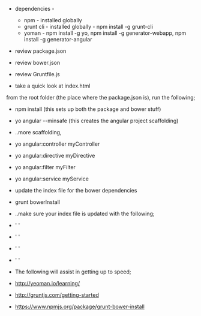 * dependencies - 
  *   npm - installed globally
  *   grunt cli - installed globally - npm install -g grunt-cli
  *   yoman - npm install -g yo, npm install -g generator-webapp, npm install -g generator-angular

* review package.json

* review bower.json

* review Gruntfile.js

* take a quick look at index.html

from the root folder (the place where the package.json is), run the following;
* npm install (this sets up both the package and bower stuff)
* yo angular --minsafe (this creates the angular project scaffolding)
* ..more scaffolding,
* yo angular:controller myController
* yo angular:directive myDirective
* yo angular:filter myFilter
* yo angular:service myService

* update the index file for the bower dependencies
* grunt bowerInstall
* ..make sure your index file is updated with the following;
* ' <!-- bower:css -->  '
* ' <!-- endbower -->    '

* ' <!-- bower:js -->   '
* ' <!-- endbower -->	'


* The following will assist in getting up to speed;
* http://yeoman.io/learning/
* http://gruntjs.com/getting-started
* https://www.npmjs.org/package/grunt-bower-install



